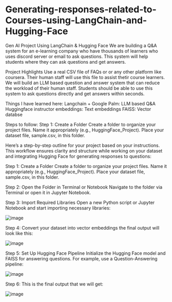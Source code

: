 # Generating-responses-related-to-Courses-using-LangChain-and-Hugging-Face
 Gen AI Project Using LangChain &amp; Hugging Face
 We are building a Q&A system for an e-learning company who have thousands of learners who uses discord server or email to ask questions. This system will help students where they can ask questions and get answers.

Project Highlights
Use a real CSV file of FAQs or or any other platform like coursera.
Their human staff will use this file to assist thetir course learners.
We will build an LLM based question and answer system that can reduce the workload of their human staff.
Students should be able to use this system to ask questions directly and get answers within seconds.

Things I have learned here:
Langchain + Google Palm: LLM based Q&A
Huggingface instructor embeddings: Text embeddings
FAISS: Vector databse

Steps to follow:
Step 1: Create a Folder
Create a folder to organize your project files. Name it appropriately (e.g., HuggingFace_Project).
Place your dataset file, sample.csv, in this folder.


Here’s a step-by-step outline for your project based on your instructions. This workflow ensures clarity and structure while working on your dataset and integrating Hugging Face for generating responses to questions:

Step 1: Create a Folder
Create a folder to organize your project files. Name it appropriately (e.g., HuggingFace_Project).
Place your dataset file, sample.csv, in this folder.

Step 2: Open the Folder in Terminal or Notebook
Navigate to the folder via Terminal or open it in Jupyter Notebook.

Step 3: Import Required Libraries
Open a new Python script or Jupyter Notebook and start importing necessary libraries:

![image](https://github.com/user-attachments/assets/0fb37150-3f55-4de2-8646-6b27c18ced02)


Step 4: Convert your dataset into vector embeddings the final output will look like this:

![image](https://github.com/user-attachments/assets/ac2f9cef-7a99-4264-9066-189a77f9926a)


Step 5: Set Up Hugging Face Pipeline Initialize the Hugging Face model and FAISS for answering questions. For example, use a Question-Answering pipeline:

![image](https://github.com/user-attachments/assets/be8758fd-21c0-4a01-8135-7bde6509e866)


Step 6: This is the final output that we will get:

![image](https://github.com/user-attachments/assets/f1e198b8-d8d2-4026-954e-812d9cc3c572)





